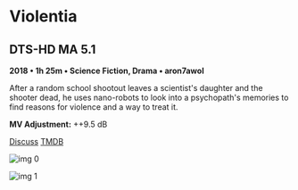 # Violentia

## DTS-HD MA 5.1

**2018 • 1h 25m • Science Fiction, Drama • aron7awol**

After a random school shootout leaves a scientist's daughter and the shooter dead, he uses nano-robots to look into a psychopath's memories to find reasons for violence and a way to treat it.

**MV Adjustment:** ++9.5 dB

[Discuss](https://www.avsforum.com/threads/bass-eq-for-filtered-movies.2995212/post-58024178)  [TMDB](587928)

![img 0](https://i.imgur.com/ZIoXdtu.jpg)

![img 1](https://i.imgur.com/KHtRcId.jpg)

